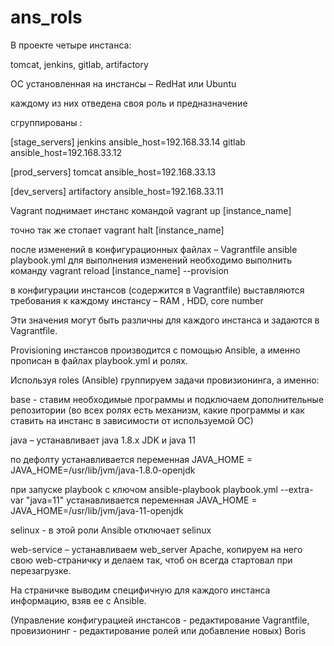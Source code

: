 # ans_rols

В проекте четыре инстанса:

tomcat, jenkins, gitlab, artifactory

ОС установленная на инстансы – RedHat  или  Ubuntu

каждому из них отведена своя роль и предназначение

сгруппированы :

[stage_servers]
jenkins   ansible_host=192.168.33.14
gitlab    ansible_host=192.168.33.12

[prod_servers]
tomcat   ansible_host=192.168.33.13

[dev_servers]
artifactory    ansible_host=192.168.33.11

Vagrant поднимает инстанс командой vagrant up [instance_name]

точно так же стопает   vagrant halt [instance_name]

после изменений в конфигурационных файлах – Vagrantfile     ansible     playbook.yml
для выполнения  изменений  необходимо выполнить команду 
vagrant reload [instance_name] --provision

в конфигурации инстансов (содержится в Vagrantfile)  выставляются требования к каждому инстансу – RAM , HDD, core number 

Эти значения могут быть различны для каждого инстанса и задаются в Vagrantfile.

Provisioning инстансов производится с помощью Ansible,  а именно прописан в файлах playbook.yml и ролях.

Используя roles (Ansible) группируем задачи провизионинга, а именно:

base  - ставим необходимые программы и подключаем дополнительные репозитории
(во всех ролях есть механизм, какие программы и как ставить на инстанс в зависимости от используемой ОС)

java – устанавливает java 1.8.x JDK и java 11 

по дефолту устанавливается переменная JAVA_HOME = JAVA_HOME=/usr/lib/jvm/java-1.8.0-openjdk

при запуске playbook  c ключом  ansible-playbook playbook.yml --extra-var "java=11"
устанавливается переменная JAVA_HOME = JAVA_HOME=/usr/lib/jvm/java-11-openjdk

selinux -  в этой роли Ansible отключает selinux

web-service – устанавливаем web_server Apache, копируем на него свою web-страничку и делаем так, чтоб он всегда стартовал при перезагрузке.

На страничке выводим специфичную для каждого инстанса информацию, взяв ее с Ansible. 

(Управление конфигурацией инстансов - редактирование Vagrantfile, провизионинг - редактирование ролей или добавление новых)
Boris